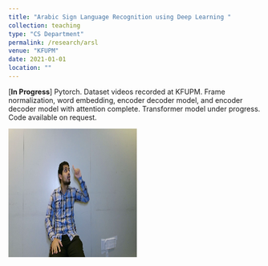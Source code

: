 ```yaml
---
title: "Arabic Sign Language Recognition using Deep Learning "
collection: teaching
type: "CS Department"
permalink: /research/arsl
venue: "KFUPM"
date: 2021-01-01
location: ""
---
```


[**In Progress**] Pytorch. Dataset videos recorded at KFUPM. Frame normalization, word embedding, encoder decoder model, and encoder decoder model with attention complete. Transformer model under progress. Code available on request.


![ARSL](/images/arsl.png)
